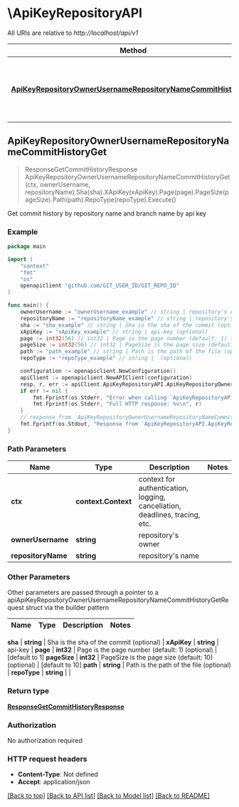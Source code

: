 # \ApiKeyRepositoryAPI

All URIs are relative to *http://localhost/api/v1*

Method | HTTP request | Description
------------- | ------------- | -------------
[**ApiKeyRepositoryOwnerUsernameRepositoryNameCommitHistoryGet**](ApiKeyRepositoryAPI.md#ApiKeyRepositoryOwnerUsernameRepositoryNameCommitHistoryGet) | **Get** /api-key/repository/{ownerUsername}/{repositoryName}/commit/history | Get commit history by repository name and branch name by api key



## ApiKeyRepositoryOwnerUsernameRepositoryNameCommitHistoryGet

> ResponseGetCommitHistoryResponse ApiKeyRepositoryOwnerUsernameRepositoryNameCommitHistoryGet(ctx, ownerUsername, repositoryName).Sha(sha).XApiKey(xApiKey).Page(page).PageSize(pageSize).Path(path).RepoType(repoType).Execute()

Get commit history by repository name and branch name by api key

### Example

```go
package main

import (
	"context"
	"fmt"
	"os"
	openapiclient "github.com/GIT_USER_ID/GIT_REPO_ID"
)

func main() {
	ownerUsername := "ownerUsername_example" // string | repository's owner
	repositoryName := "repositoryName_example" // string | repository's name
	sha := "sha_example" // string | Sha is the sha of the commit (optional)
	xApiKey := "xApiKey_example" // string | api-key (optional)
	page := int32(56) // int32 | Page is the page number (default: 1) (optional) (optional) (default to 1)
	pageSize := int32(56) // int32 | PageSize is the page size (default: 10) (optional) (optional) (default to 10)
	path := "path_example" // string | Path is the path of the file (optional) (optional)
	repoType := "repoType_example" // string |  (optional)

	configuration := openapiclient.NewConfiguration()
	apiClient := openapiclient.NewAPIClient(configuration)
	resp, r, err := apiClient.ApiKeyRepositoryAPI.ApiKeyRepositoryOwnerUsernameRepositoryNameCommitHistoryGet(context.Background(), ownerUsername, repositoryName).Sha(sha).XApiKey(xApiKey).Page(page).PageSize(pageSize).Path(path).RepoType(repoType).Execute()
	if err != nil {
		fmt.Fprintf(os.Stderr, "Error when calling `ApiKeyRepositoryAPI.ApiKeyRepositoryOwnerUsernameRepositoryNameCommitHistoryGet``: %v\n", err)
		fmt.Fprintf(os.Stderr, "Full HTTP response: %v\n", r)
	}
	// response from `ApiKeyRepositoryOwnerUsernameRepositoryNameCommitHistoryGet`: ResponseGetCommitHistoryResponse
	fmt.Fprintf(os.Stdout, "Response from `ApiKeyRepositoryAPI.ApiKeyRepositoryOwnerUsernameRepositoryNameCommitHistoryGet`: %v\n", resp)
}
```

### Path Parameters


Name | Type | Description  | Notes
------------- | ------------- | ------------- | -------------
**ctx** | **context.Context** | context for authentication, logging, cancellation, deadlines, tracing, etc.
**ownerUsername** | **string** | repository&#39;s owner | 
**repositoryName** | **string** | repository&#39;s name | 

### Other Parameters

Other parameters are passed through a pointer to a apiApiKeyRepositoryOwnerUsernameRepositoryNameCommitHistoryGetRequest struct via the builder pattern


Name | Type | Description  | Notes
------------- | ------------- | ------------- | -------------


 **sha** | **string** | Sha is the sha of the commit (optional) | 
 **xApiKey** | **string** | api-key | 
 **page** | **int32** | Page is the page number (default: 1) (optional) | [default to 1]
 **pageSize** | **int32** | PageSize is the page size (default: 10) (optional) | [default to 10]
 **path** | **string** | Path is the path of the file (optional) | 
 **repoType** | **string** |  | 

### Return type

[**ResponseGetCommitHistoryResponse**](ResponseGetCommitHistoryResponse.md)

### Authorization

No authorization required

### HTTP request headers

- **Content-Type**: Not defined
- **Accept**: application/json

[[Back to top]](#) [[Back to API list]](../README.md#documentation-for-api-endpoints)
[[Back to Model list]](../README.md#documentation-for-models)
[[Back to README]](../README.md)

